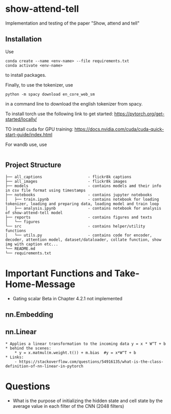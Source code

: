 # show-attend-tell
Implementation and testing of the paper "Show, attend and tell"

## Installation 

Use

```
conda create --name <env-name> --file requirements.txt
conda activate <env-name>
```

to install packages.

Finally, to use the tokenizer, use

```
python -m spacy download en_core_web_sm
```

in a command line to download the english tokenizer from spacy.

To install torch use the following link to get started: https://pytorch.org/get-started/locally/

TO install cuda for GPU training: https://docs.nvidia.com/cuda/cuda-quick-start-guide/index.html

For wandb use, use

```
```

## Project Structure

```
├── all_captions                    - flickr8k captions
├── all_images                      - flickr8k images
├── models                          - contains models amd their info in csv file format using timestamps
├── notebooks                       - contains jupyter notebooks 
│   ├── train.ipynb                 - contains notebook for loading tokenizer, loading and preparing data, loading model and train loop
│   ├── analysis.ipynb              - contains notebook for analysis of show-attend-tell model
├── reports                         - contains figures and texts
│   └── figures
└── src                             - contains helper/utility functions
│   └── utils.py                    - contains code for encoder, decoder, attention model, dataset/dataloader, collate function, show img with caption etc...
└── README.md
└── requirements.txt

```

# Important Functions and Take-Home-Message

* Gating scalar Beta in Chapter 4.2.1 not implemented

## nn.Embedding

## nn.Linear

    * Applies a linear transformation to the incoming data y = x * W^T + b
    * behind the scenes:
        * y = x.matmul(m.weight.t()) + m.bias  #y = x*W^T + b
    * Links:
        - https://stackoverflow.com/questions/54916135/what-is-the-class-definition-of-nn-linear-in-pytorch

# Questions

- What is the purpose of initializing the hidden state and cell state by the average value in each filter of the CNN (2048 filters)
